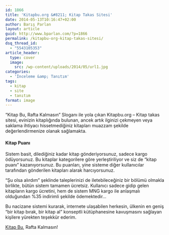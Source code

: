 ```yaml
---
id: 1866
title: 'Kitapbu.org &#8211; Kitap Takas Sitesi'
date: 2014-05-13T10:16:47+02:00
author: Barış Parlan
layout: article
guid: http://www.bparlan.com/?p=1866
permalink: /kitapbu-org-kitap-takas-sitesi/
dsq_thread_id:
  - "5543105353"
article_header:
  type: cover
  image:
    src: /wp-content/uploads/2014/05/url1.jpg
categories:
  - 'İnceleme &amp; Tanıtım'
tags:
  - kitap
  - site
  - tanıtım
format: image
---
```


&#8220;Kitap Bu, Rafta Kalmasın&#8221; Sloganı ile yola çıkan Kitapbu.org &#8211; Kitap takas sitesi, evinizin kitaplığında bulunan, ancek artık ilginizi çekmeyen veya saklama ihtiyacı hissetmediğiniz kitapları muazzam şekilde değerlendirmenize olanak sağlamakta.

#### Kitap Puanı

Sistem basit, dilediğiniz kadar kitap gönderiyorsunuz, sadece kargo ödüyorsunuz. Bu kitaplar kategorilere göre yerleştiriliyor ve siz de &#8220;kitap puanı&#8221; kazanıyorsunuz. Bu puanları, yine sisteme diğer kullanıcılar tarafından gönderilen kitapları alarak harcıyorsunuz.

&#8220;Şu olsa alırdım&#8221; şeklinde taleplerinizi de iletebileceğiniz bir bölümü olmakla birlikte, bütün sistem tamamen ücretsiz. Kullanıcı sadece gidip gelen kitapların kargo ücretini, hem de sistem MNG kargo ile anlaşmalı olduğundan %35 indirimli şekilde ödemektedir&#8230;

Bu nacizane sistemi kurarak, internete ulaşabilen herkesin, ülkenin en geniş &#8220;bir kitap bırak, bir kitap al&#8221; konseptli kütüphanesine kavuşmasını sağlayan kişilere yürekten teşekkür ederim.

<a title="KitapBu.Org" href="http://www.kitapbu.org" target="_blank">Kitap Bu</a>, Rafta Kalmasın!
